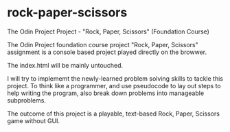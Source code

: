 # rock-paper-scissors

The Odin Project Project - "Rock, Paper, Scissors"
(Foundation Course)

The Odin Project foundation course project "Rock, Paper, Scissors" assignment is a console based project played directly on the browwer.

The index.html will be mainly untouched.

I will try to implememt the newly-learned problem solving skills to tackle this project. To think like a programmer, and use pseudocode to lay out steps to help writing the program, also break down problems into manageable subproblems.

The outcome of this project is a playable, text-based Rock, Paper, Scissors game without GUI.